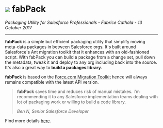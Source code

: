 # <img src="https://user-images.githubusercontent.com/349381/94202904-6a59e280-feb6-11ea-869f-9d153cec8011.png"/> fabPack

*Packaging Utility for Salesforce Professionals - Fabrice Cathala - 13 October 2017*

---

**fabPack** is a simple but efficient packaging utility that simplify moving meta-data packages in between Salesforce orgs. It's built around Salesforce's Ant migration toolkit that it enhances with an old-fashioned script. With fabPack you can build a package from a change set, pull down the metadata, tweak it and deploy to any org including back into the source. It's also a great way to **build a packages library**.

**fabPack** is based on the [Force.com Migration Toolkit](https://developer.salesforce.com/docs/atlas.en-us.daas.meta/daas/meta_development.htm) hence will always remains compatible with the latest API version.

>**fabPack** saves time and reduces risk of manual mistakes. I'm recommending it to any Salesforce implementation teams dealing with lot of packaging work or willing to build a code library.  
>
> *Ben N, Senior Salesforce Developer*

Find more details [here](https://github.com/fcathala/fabPack-SFDC/wiki).
